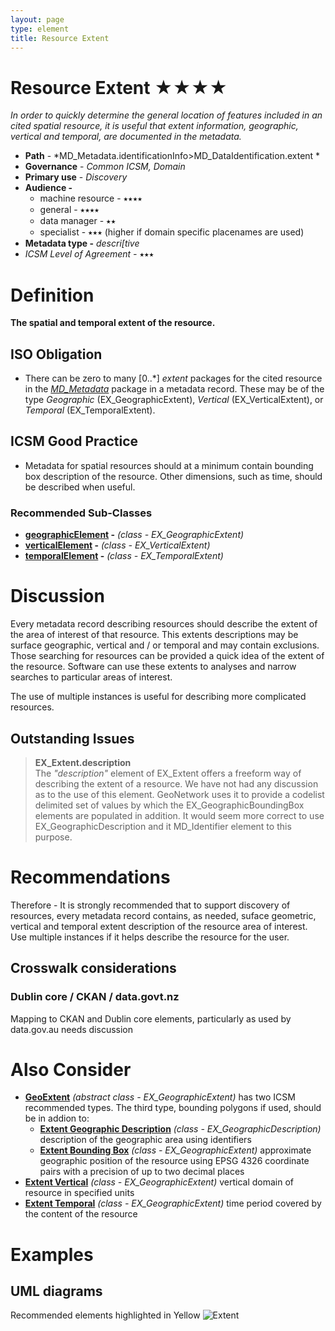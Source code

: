 ```yaml
---
layout: page
type: element
title: Resource Extent
---
```

# Resource Extent ★★★★
*In order to quickly determine the general location of features included in an cited spatial resource, it is useful that extent information, geographic, vertical and temporal, are documented in the metadata.*

- **Path** - *MD_Metadata.identificationInfo>MD_DataIdentification.extent *
- **Governance** - *Common ICSM, Domain*
- **Primary use** - *Discovery*
- **Audience -** 
  - machine resource - ⭑⭑⭑⭑
  - general - ⭑⭑⭑⭑
  - data manager - ⭑⭑
  - specialist - ⭑⭑⭑ (higher if domain specific placenames are used)
- **Metadata type -** *descri[tive*
- *ICSM Level of Agreement -* ⭑⭑⭑

# Definition 
**The spatial and temporal extent of the resource.**

## ISO Obligation 
- There can be zero to many [0..\*]  *extent* packages for the cited resource in the  *[MD_Metadata](https://www.loomio.org/d/AniV8zO3/class-md_metadata)* package in a metadata record. These may be of the type *Geographic* (EX_GeographicExtent), *Vertical* (EX_VerticalExtent), or *Temporal* (EX_TemporalExtent).

## ICSM Good Practice 
- Metadata for spatial resources should at a minimum contain bounding box description of the resource. Other dimensions, such as time, should be described when useful. 

### Recommended Sub-Classes  
* **[geographicElement](https://www.loomio.org/d/VFGfYESU/md_identification-geoextent-definition) -** *(class - EX_GeographicExtent)* 
* **[verticalElement](https://www.loomio.org/d/wZKcHJgW/md_identification-vertical-extent-definition) -** *(class - EX_VerticalExtent)* 
* **[temporalElement](https://www.loomio.org/d/M7qGg35u/md_identification-temporal-extent-definition) -** *(class - EX_TemporalExtent)* 

# Discussion  
Every metadata record describing resources should describe the extent of the area of interest of that resource. This extents descriptions may be surface geographic, vertical and / or temporal and may contain exclusions. Those searching for resources can be provided a quick idea of the extent of the resource. Software can use these extents to analyses and narrow searches to particular areas of interest. 

The use of multiple instances is useful for describing more complicated resources.

## Outstanding Issues
> **EX_Extent.description**  
The *"description"* element of EX_Extent offers a freeform way of describing the extent of a resource. We have not had any discussion as to the use of this element. GeoNetwork uses it to provide a codelist delimited set of values by which the EX_GeographicBoundingBox elements are populated in addition. It would seem more correct to use EX_GeographicDescription and it MD_Identifier element to this purpose.

# Recommendations 

Therefore - It is strongly recommended that to support discovery of resources, every metadata record contains, as needed, suface geometric, vertical and temporal extent description of the resource area of interest.  Use multiple instances if it helps describe the resource for the user.

## Crosswalk considerations 

### Dublin core / CKAN / data.govt.nz 
Mapping to CKAN and Dublin core elements, particularly as used by data.gov.au needs discussion

# Also Consider 
- **[GeoExtent](https://www.loomio.org/d/VFGfYESU/md_identification-geoextent-definition)** *(abstract class - EX_GeographicExtent)* has two ICSM recommended types. The third type, bounding polygons if used, should be in addion to:
  - **[Extent Geographic Description](https://www.loomio.org/d/WR9u6kAL/md_identification-geoextent-description-definition)** *(class - EX_GeographicDescription)* description of the geographic area using identifiers
  - **[Extent Bounding Box](https://www.loomio.org/d/rzZg1mDR/md_identification-geoextent-boundbox-definition)** *(class - EX_GeographicExtent)* approximate geographic position of the resource using EPSG 4326 coordinate pairs with a precision of up to two decimal places
- **[Extent Vertical](https://www.loomio.org/d/wZKcHJgW/md_identification-vertical-extent-definition)** *(class - EX_GeographicExtent)* vertical domain of resource in specified units
- **[Extent Temporal](https://www.loomio.org/d/M7qGg35u/md_identification-temporal-extent-definition)** *(class - EX_GeographicExtent)* time period covered by the content of the resource

# Examples

## UML diagrams
Recommended elements highlighted in Yellow
![Extent](https://loomio-uploads.s3.amazonaws.com/documents/files/000/203/464/original/1561612376412)
